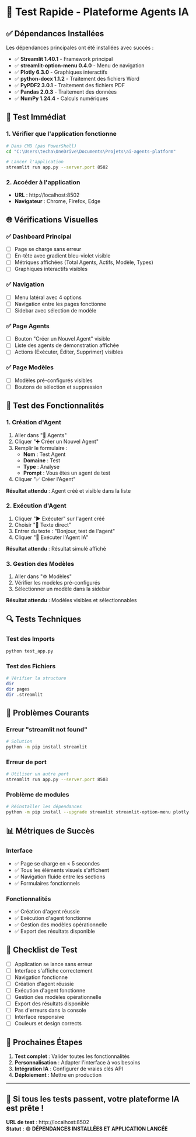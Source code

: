 # 🧪 Test Rapide - Plateforme Agents IA

## ✅ Dépendances Installées

Les dépendances principales ont été installées avec succès :
- ✅ **Streamlit 1.40.1** - Framework principal
- ✅ **streamlit-option-menu 0.4.0** - Menu de navigation
- ✅ **Plotly 6.3.0** - Graphiques interactifs
- ✅ **python-docx 1.1.2** - Traitement des fichiers Word
- ✅ **PyPDF2 3.0.1** - Traitement des fichiers PDF
- ✅ **Pandas 2.0.3** - Traitement des données
- ✅ **NumPy 1.24.4** - Calculs numériques

## 🚀 Test Immédiat

### 1. Vérifier que l'application fonctionne
```bash
# Dans CMD (pas PowerShell)
cd "C:\Users\techa\OneDrive\Documents\Projets\ai-agents-platform"

# Lancer l'application
streamlit run app.py --server.port 8502
```

### 2. Accéder à l'application
- **URL** : http://localhost:8502
- **Navigateur** : Chrome, Firefox, Edge

## 🌐 Vérifications Visuelles

### ✅ Dashboard Principal
- [ ] Page se charge sans erreur
- [ ] En-tête avec gradient bleu-violet visible
- [ ] Métriques affichées (Total Agents, Actifs, Modèle, Types)
- [ ] Graphiques interactifs visibles

### ✅ Navigation
- [ ] Menu latéral avec 4 options
- [ ] Navigation entre les pages fonctionne
- [ ] Sidebar avec sélection de modèle

### ✅ Page Agents
- [ ] Bouton "Créer un Nouvel Agent" visible
- [ ] Liste des agents de démonstration affichée
- [ ] Actions (Exécuter, Éditer, Supprimer) visibles

### ✅ Page Modèles
- [ ] Modèles pré-configurés visibles
- [ ] Boutons de sélection et suppression

## 🤖 Test des Fonctionnalités

### 1. Création d'Agent
1. Aller dans "🤖 Agents"
2. Cliquer "➕ Créer un Nouvel Agent"
3. Remplir le formulaire :
   - **Nom** : Test Agent
   - **Domaine** : Test
   - **Type** : Analyse
   - **Prompt** : Vous êtes un agent de test
4. Cliquer "✅ Créer l'Agent"

**Résultat attendu** : Agent créé et visible dans la liste

### 2. Exécution d'Agent
1. Cliquer "▶️ Exécuter" sur l'agent créé
2. Choisir "📝 Texte direct"
3. Entrer du texte : "Bonjour, test de l'agent"
4. Cliquer "🚀 Exécuter l'Agent IA"

**Résultat attendu** : Résultat simulé affiché

### 3. Gestion des Modèles
1. Aller dans "⚙️ Modèles"
2. Vérifier les modèles pré-configurés
3. Sélectionner un modèle dans la sidebar

**Résultat attendu** : Modèles visibles et sélectionnables

## 🔍 Tests Techniques

### Test des Imports
```bash
python test_app.py
```

### Test des Fichiers
```bash
# Vérifier la structure
dir
dir pages
dir .streamlit
```

## 🚨 Problèmes Courants

### Erreur "streamlit not found"
```bash
# Solution
python -m pip install streamlit
```

### Erreur de port
```bash
# Utiliser un autre port
streamlit run app.py --server.port 8503
```

### Problème de modules
```bash
# Réinstaller les dépendances
python -m pip install --upgrade streamlit streamlit-option-menu plotly python-docx PyPDF2
```

## 📊 Métriques de Succès

### Interface
- ✅ Page se charge en < 5 secondes
- ✅ Tous les éléments visuels s'affichent
- ✅ Navigation fluide entre les sections
- ✅ Formulaires fonctionnels

### Fonctionnalités
- ✅ Création d'agent réussie
- ✅ Exécution d'agent fonctionne
- ✅ Gestion des modèles opérationnelle
- ✅ Export des résultats disponible

## 🎯 Checklist de Test

- [ ] Application se lance sans erreur
- [ ] Interface s'affiche correctement
- [ ] Navigation fonctionne
- [ ] Création d'agent réussie
- [ ] Exécution d'agent fonctionne
- [ ] Gestion des modèles opérationnelle
- [ ] Export des résultats disponible
- [ ] Pas d'erreurs dans la console
- [ ] Interface responsive
- [ ] Couleurs et design corrects

## 🚀 Prochaines Étapes

1. **Test complet** : Valider toutes les fonctionnalités
2. **Personnalisation** : Adapter l'interface à vos besoins
3. **Intégration IA** : Configurer de vraies clés API
4. **Déploiement** : Mettre en production

---

## 🎉 Si tous les tests passent, votre plateforme IA est prête !

**URL de test** : http://localhost:8502  
**Statut** : 🟢 **DÉPENDANCES INSTALLÉES ET APPLICATION LANCÉE**

